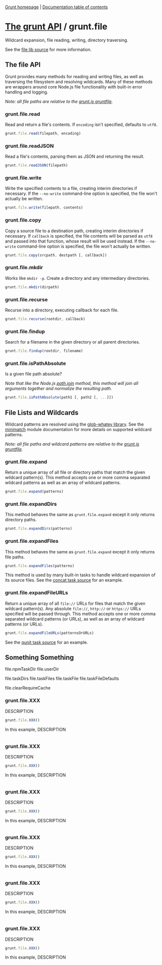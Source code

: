 [Grunt homepage](https://github.com/cowboy/grunt) | [Documentation table of contents](toc.md)

# [The grunt API](api.md) / grunt.file

Wildcard expansion, file reading, writing, directory traversing.

See the [file lib source](../lib/grunt/file.js) for more information.

## The file API
Grunt provides many methods for reading and writing files, as well as traversing the filesystem and resolving wildcards. Many of these methods are wrappers around core Node.js file functionality with built-in error handling and logging.

_Note: all file paths are relative to the [grunt.js gruntfile](configuring.md)._

### grunt.file.read
Read and return a file's contents. If `encoding` isn't specified, defaults to `utf8`.

```javascript
grunt.file.read(filepath, encoding)
```

### grunt.file.readJSON
Read a file's contents, parsing them as JSON and returning the result.

```javascript
grunt.file.readJSON(filepath)
```

### grunt.file.write
Write the specified contents to a file, creating interim directories if necessary. If the `--no-write` command-line option is specified, the file won't actually be written.

```javascript
grunt.file.write(filepath, contents)
```

### grunt.file.copy
Copy a source file to a destination path, creating interim directories if necessary. If `callback` is specified, the file contents will be parsed as `utf8` and passed into that function, whose result will be used instead. If the `--no-write` command-line option is specified, the file won't actually be written.

```javascript
grunt.file.copy(srcpath, destpath [, callback])
```

### grunt.file.mkdir
Works like `mkdir -p`. Create a directory and any intermediary directories.

```javascript
grunt.file.mkdir(dirpath)
```

### grunt.file.recurse
Recurse into a directory, executing callback for each file.

```javascript
grunt.file.recurse(rootdir, callback)
```

### grunt.file.findup
Search for a filename in the given directory or all parent directories.

```javascript
grunt.file.findup(rootdir, filename)
```

### grunt.file.isPathAbsolute
Is a given file path absolute?

_Note that like the Node.js [path.join](http://nodejs.org/docs/latest/api/path.html#path_path_join_path1_path2) method, this method will join all arguments together and normalize the resulting path._

```javascript
grunt.file.isPathAbsolute(path1 [, path2 [, ...]])
```

## File Lists and Wildcards
Wildcard patterns are resolved using the [glob-whatev library](https://github.com/cowboy/node-glob-whatev). See the [minimatch](https://github.com/isaacs/minimatch) module documentation for more details on supported wildcard patterns.

_Note: all file paths and wildcard patterns are relative to the [grunt.js gruntfile](configuring.md)._

### grunt.file.expand
Return a unique array of all file or directory paths that match the given wildcard pattern(s). This method accepts one or more comma separated wildcard patterns as well as an array of wildcard patterns.

```javascript
grunt.file.expand(patterns)
```

### grunt.file.expandDirs
This method behaves the same as `grunt.file.expand` except it only returns directory paths.

```javascript
grunt.file.expandDirs(patterns)
```

### grunt.file.expandFiles
This method behaves the same as `grunt.file.expand` except it only returns file paths.

```javascript
grunt.file.expandFiles(patterns)
```

This method is used by many built-in tasks to handle wildcard expansion of its source files. See the [concat task source](../tasks/concat.js) for an example.

### grunt.file.expandFileURLs
Return a unique array of all `file://` URLs for files that match the given wildcard pattern(s). Any absolute `file://`, `http://` or `https://` URLs specified will be passed through. This method accepts one or more comma separated wildcard patterns (or URLs), as well as an array of wildcard patterns (or URLs).

```javascript
grunt.file.expandFileURLs(patternsOrURLs)
```

See the [qunit task source](../tasks/qunit.js) for an example.

## Something Something

file.npmTaskDir
file.userDir

file.taskDirs
file.taskFiles
file.taskFile
file.taskFileDefaults

file.clearRequireCache


### grunt.file.XXX
DESCRIPTION

```javascript
grunt.file.XXX()
```

In this example, DESCRIPTION

```javascript
```

### grunt.file.XXX
DESCRIPTION

```javascript
grunt.file.XXX()
```

In this example, DESCRIPTION

```javascript
```

### grunt.file.XXX
DESCRIPTION

```javascript
grunt.file.XXX()
```

In this example, DESCRIPTION

```javascript
```

### grunt.file.XXX
DESCRIPTION

```javascript
grunt.file.XXX()
```

In this example, DESCRIPTION

```javascript
```

### grunt.file.XXX
DESCRIPTION

```javascript
grunt.file.XXX()
```

In this example, DESCRIPTION

```javascript
```

### grunt.file.XXX
DESCRIPTION

```javascript
grunt.file.XXX()
```

In this example, DESCRIPTION

```javascript
```
